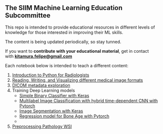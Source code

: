 ## The SIIM Machine Learning Education Subcommittee 

This repo is intended to provide educational resources in different levels of knowledge for those interested in improving their ML skills.

The content is being updated periodically, so stay tunned.

If you want to **contribute with your educational material**, get in contact with **kitamura.felipe@gmail.com**

Each notebook below is intended to teach a different content:

1. [Introduction to Python for Radiologists]()
2. [Reading, Writing, and Visualizing different medical image formats]()
3. [DICOM metadata exploration]()
4. Training Deep Learning models
   - [Simple Binary Classifier with Keras]()
   - [Multilabel Image Classification with hybrid time-dependent CNN with Pytorch]()
   - [Image Segmentation with Keras]()
   - [Regression model for Bone Age with Pytorch](https://github.com/kitamura-felipe/machine-learning/blob/master/Education/Regression-Boneage/SIIM_ML_Edct_Scmt_BoneAge_Regression.ipynb)
   - []()
6. [Preprocessing Pathology WSI]()
